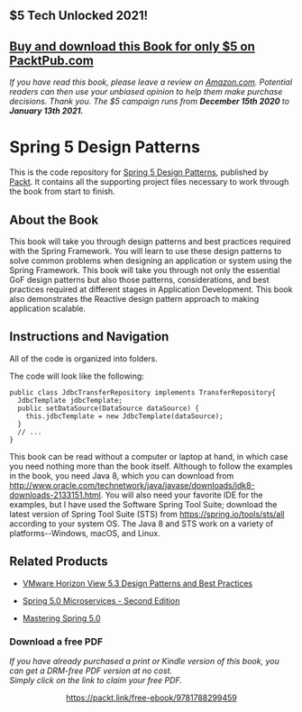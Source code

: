 


## $5 Tech Unlocked 2021!
[Buy and download this Book for only $5 on PacktPub.com](https://www.packtpub.com/product/spring-5-design-patterns/9781788299459)
-----
*If you have read this book, please leave a review on [Amazon.com](https://www.amazon.com/gp/product/1788299450).     Potential readers can then use your unbiased opinion to help them make purchase decisions. Thank you. The $5 campaign         runs from __December 15th 2020__ to __January 13th 2021.__*

# Spring 5 Design Patterns
This is the code repository for [Spring 5 Design Patterns](https://www.packtpub.com/application-development/spring-5-design-patterns?utm_source=github&utm_medium=repository&utm_campaign=9781788299459), published by [Packt](https://www.packtpub.com/?utm_source=github). It contains all the supporting project files necessary to work through the book from start to finish.
## About the Book
This book will take you through design patterns and best practices required with the Spring Framework. You will learn to use these design patterns to solve common problems when designing an application or system using the Spring Framework. This book will take you through not only the essential GoF design patterns but also those patterns, considerations, and best practices required at different stages in Application Development. This book also demonstrates the Reactive design pattern approach to making application scalable.
## Instructions and Navigation
All of the code is organized into folders.



The code will look like the following:
```
public class JdbcTransferRepository implements TransferRepository{
  JdbcTemplate jdbcTemplate;
  public setDataSource(DataSource dataSource) {
    this.jdbcTemplate = new JdbcTemplate(dataSource);
  }
  // ...
}
```

This book can be read without a computer or laptop at hand, in which case you need nothing more than the book itself. Although to follow the examples in the book, you need Java 8, which you can download from http://www.oracle.com/technetwork/java/javase/downloads/jdk8-downloads-2133151.html. You will also need your favorite IDE for the examples, but I have used the Software Spring Tool Suite; download the latest version of Spring Tool Suite (STS) from https://spring.io/tools/sts/all according to your system OS. The Java 8 and STS work on a variety of platforms--Windows, macOS, and Linux.

## Related Products
* [VMware Horizon View 5.3 Design Patterns and Best Practices](https://www.packtpub.com/virtualization-and-cloud/vmware-horizon-view-53-design-patterns-and-best-practices?utm_source=github&utm_medium=repository&utm_campaign=9781782171546)

* [Spring 5.0 Microservices - Second Edition](https://www.packtpub.com/application-development/spring-50-microservices-second-edition?utm_source=github&utm_medium=repository&utm_campaign=9781787127685)

* [Mastering Spring 5.0](https://www.packtpub.com/application-development/mastering-spring-50?utm_source=github&utm_medium=repository&utm_campaign=9781787123175)

### Download a free PDF

 <i>If you have already purchased a print or Kindle version of this book, you can get a DRM-free PDF version at no cost.<br>Simply click on the link to claim your free PDF.</i>
<p align="center"> <a href="https://packt.link/free-ebook/9781788299459">https://packt.link/free-ebook/9781788299459 </a> </p>